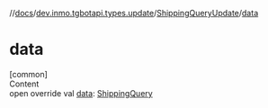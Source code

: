 //[docs](../../../index.md)/[dev.inmo.tgbotapi.types.update](../index.md)/[ShippingQueryUpdate](index.md)/[data](data.md)



# data  
[common]  
Content  
open override val [data](data.md): [ShippingQuery](../../dev.inmo.tgbotapi.types.payments/-shipping-query/index.md)  



